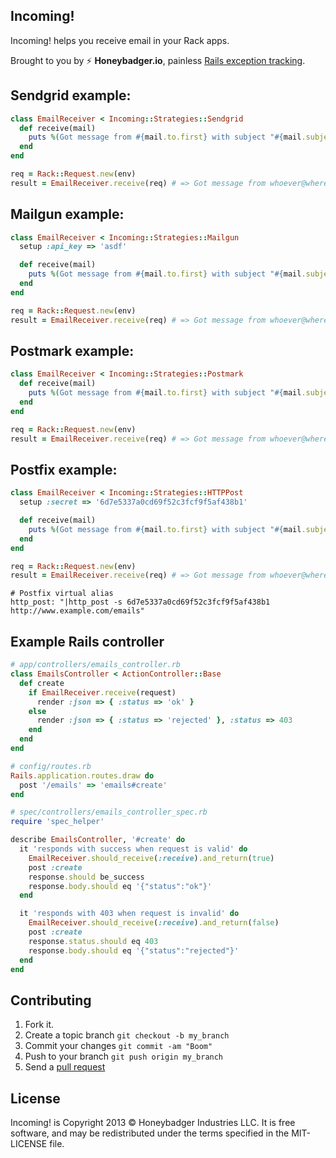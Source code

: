 Incoming!
-----------

Incoming! helps you receive email in your Rack apps.

Brought to you by :zap: **Honeybadger.io**, painless [Rails exception tracking](https://www.honeybadger.io/).

## Sendgrid example:

```ruby
class EmailReceiver < Incoming::Strategies::Sendgrid
  def receive(mail)
    puts %(Got message from #{mail.to.first} with subject "#{mail.subject}")
  end
end

req = Rack::Request.new(env)
result = EmailReceiver.receive(req) # => Got message from whoever@wherever.com with subject "hello world"
```

## Mailgun example:

```ruby
class EmailReceiver < Incoming::Strategies::Mailgun
  setup :api_key => 'asdf'

  def receive(mail)
    puts %(Got message from #{mail.to.first} with subject "#{mail.subject}")
  end
end

req = Rack::Request.new(env)
result = EmailReceiver.receive(req) # => Got message from whoever@wherever.com with subject "hello world"
```

## Postmark example:

```ruby
class EmailReceiver < Incoming::Strategies::Postmark
  def receive(mail)
    puts %(Got message from #{mail.to.first} with subject "#{mail.subject}")
  end
end

req = Rack::Request.new(env)
result = EmailReceiver.receive(req) # => Got message from whoever@wherever.com with subject "hello world"
```

## Postfix example:

```ruby
class EmailReceiver < Incoming::Strategies::HTTPPost
  setup :secret => '6d7e5337a0cd69f52c3fcf9f5af438b1'

  def receive(mail)
    puts %(Got message from #{mail.to.first} with subject "#{mail.subject}")
  end
end

req = Rack::Request.new(env)
result = EmailReceiver.receive(req) # => Got message from whoever@wherever.com with subject "hello world"
```

```
# Postfix virtual alias
http_post: "|http_post -s 6d7e5337a0cd69f52c3fcf9f5af438b1 http://www.example.com/emails"
```

## Example Rails controller

```ruby
# app/controllers/emails_controller.rb
class EmailsController < ActionController::Base
  def create
    if EmailReceiver.receive(request)
      render :json => { :status => 'ok' }
    else
      render :json => { :status => 'rejected' }, :status => 403
    end
  end
end
```

```ruby
# config/routes.rb
Rails.application.routes.draw do
  post '/emails' => 'emails#create'
end
```

```ruby
# spec/controllers/emails_controller_spec.rb
require 'spec_helper'

describe EmailsController, '#create' do
  it 'responds with success when request is valid' do
    EmailReceiver.should_receive(:receive).and_return(true)
    post :create
    response.should be_success
    response.body.should eq '{"status":"ok"}'
  end

  it 'responds with 403 when request is invalid' do
    EmailReceiver.should_receive(:receive).and_return(false)
    post :create
    response.status.should eq 403
    response.body.should eq '{"status":"rejected"}'
  end
end
```

## Contributing

1. Fork it.
2. Create a topic branch `git checkout -b my_branch`
3. Commit your changes `git commit -am "Boom"`
3. Push to your branch `git push origin my_branch`
4. Send a [pull request](https://github.com/honeybadger-io/incoming/pulls)

## License

Incoming! is Copyright 2013 © Honeybadger Industries LLC. It is free software, and
may be redistributed under the terms specified in the MIT-LICENSE file.

